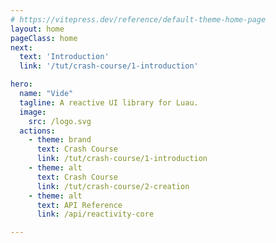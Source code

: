 ```yaml
---
# https://vitepress.dev/reference/default-theme-home-page
layout: home
pageClass: home
next:
  text: 'Introduction'
  link: '/tut/crash-course/1-introduction'

hero:
  name: "Vide"
  tagline: A reactive UI library for Luau.
  image:
    src: /logo.svg
  actions:
    - theme: brand
      text: Crash Course
      link: /tut/crash-course/1-introduction
    - theme: alt
      text: Crash Course
      link: /tut/crash-course/2-creation
    - theme: alt
      text: API Reference
      link: /api/reactivity-core

---
```

